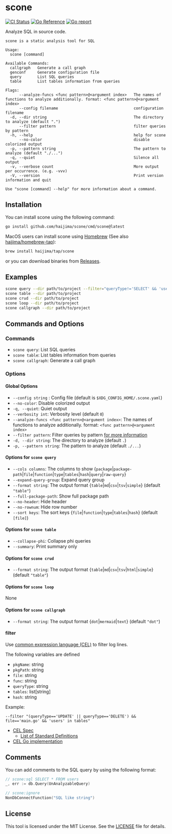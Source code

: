 # scone

[![CI Status](https://github.com/haijima/scone/workflows/CI/badge.svg?branch=main)](https://github.com/haijima/scone/actions)
[![Go Reference](https://pkg.go.dev/badge/github.com/haijima/scone.svg)](https://pkg.go.dev/github.com/haijima/scone)
[![Go report](https://goreportcard.com/badge/github.com/haijima/scone)](https://goreportcard.com/report/github.com/haijima/scone)

Analyze SQL in source code.

```
scone is a static analysis tool for SQL

Usage:
  scone [command]

Available Commands:
  callgraph   Generate a call graph
  genconf     Generate configuration file
  query       List SQL queries
  table       List tables information from queries

Flags:
      --analyze-funcs <func pattern>@<argument index>   The names of functions to analyze additionally. format: <func pattern>@<argument index>
      --config filename                                 configuration filename
  -d, --dir string                                      The directory to analyze (default ".")
      --filter pattern                                  filter queries by pattern
  -h, --help                                            help for scone
      --no-color                                        disable colorized output
  -p, --pattern string                                  The pattern to analyze (default "./...")
  -q, --quiet                                           Silence all output
  -v, --verbose count                                   More output per occurrence. (e.g. -vvv)
  -V, --version                                         Print version information and quit

Use "scone [command] --help" for more information about a command.
```

## Installation

You can install scone using the following command:

``` sh
go install github.com/haijima/scone/cmd/scone@latest
```

MacOS users can install scone using [Homebrew](https://brew.sh/) (See also [haijima/homebrew-tap](http://github.com/haijima/homebrew-tap)):

``` sh
brew install haijima/tap/scone
```

or you can download binaries from [Releases](https://github.com/haijima/scone/releases).

## Examples

``` sh
scone query --dir path/to/project --filter="queryType!='SELECT' && 'users' in tables"
scone table --dir path/to/project
scone crud --dir path/to/project
scone loop --dir path/to/project
scone callgraph --dir path/to/project
```

## Commands and Options

### Commands

- `scone query`: List SQL queries
- `scone table`: List tables information from queries
- `scone callgraph`: Generate a call graph

### Options

#### Global Options

- `--config string` : Config file (default is `$XDG_CONFIG_HOME/.scone.yaml`)
- `--no-color`: Disable colorized output
- `-q, --quiet`: Quiet output
- `--verbosity int`: Verbosity level (default `0`)
- `--analyze-funcs <func pattern>@<argument index>`: The names of functions to analyze additionally. format: `<func pattern>@<argument index>`
- `--filter pattern`: Filter queries by pattern [for more information](#filter)
- `-d, --dir string`: The directory to analyze (default `.`)
- `-p, --pattern string`: The pattern to analyze (default `./...`)

#### Options for `scone query`

- `--cols columns`: The columns to show {`package`|`package-path`|`file`|`function`|`type`|`tables`|`hash`|`query`|`raw-query`}
- `--expand-query-group`: Expand query group
- `--format string`: The output format {`table`|`md`|`csv`|`tsv`|`simple`} (default `"table"`)
- `--full-package-path`: Show full package path
- `--no-header`: Hide header
- `--no-rownum`: Hide row number
- `--sort keys`: The sort keys {`file`|`function`|`type`|`tables`|`hash`} (default `[file]`)


#### Options for `scone table`

- `--collapse-phi`: Collapse phi queries
- `--summary`: Print summary only

#### Options for `scone crud`

- `--format string`: The output format {`table`|`md`|`csv`|`tsv`|`html`|`simple`} (default `"table"`)


#### Options for `scone loop`

None

#### Options for `scone callgraph`

- `--format string`: The output format {`dot`|`mermaid`|`text`} (default `"dot"`)


#### filter

Use [common expression language (CEL)](https://cel.dev/) to filter log lines.

The following variables are defined
- `pkgName`: string
- `pkgPath`: string
- `file`: string
- `func`: string
- `queryType`: string
- `tables`: list\[string\]
- `hash`: string

Example:
```
--filter "(queryType=='UPDATE' || queryType=='DELETE') && file=='main.go' && 'users' in tables"
```

- [CEL Spec](https://github.com/google/cel-spec/blob/master/doc/langdef.md)
    - [List of Standard Definitions](https://github.com/google/cel-spec/blob/master/doc/langdef.md#list-of-standard-definitions)
- [CEL Go implementation](https://github.com/google/cel-go)


## Comments

You can add comments to the SQL query by using the following format:

``` go
// scone:sql SELECT * FROM users
_, err := db.Query(UnAnalyzableQuery)

// scone:ignore
NonDbConnectFunction("SQL like string")
```

## License

This tool is licensed under the MIT License. See the [LICENSE](https://github.com/haijima/scone/blob/main/LICENSE) file for details.
